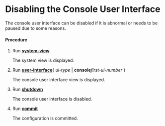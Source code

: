 Disabling the Console User Interface
====================================

The console user interface can be disabled if it is abnormal or needs to be paused due to some reasons.

#### Procedure

1. Run [**system-view**](cmdqueryname=system-view)
   
   
   
   The system view is displayed.
2. Run [**user-interface**](cmdqueryname=user-interface){ *ui-type* | **console***first-ui-number* }
   
   
   
   The console user interface view is displayed.
3. Run [**shutdown**](cmdqueryname=shutdown)
   
   
   
   The console user interface is disabled.
4. Run [**commit**](cmdqueryname=commit)
   
   
   
   The configuration is committed.